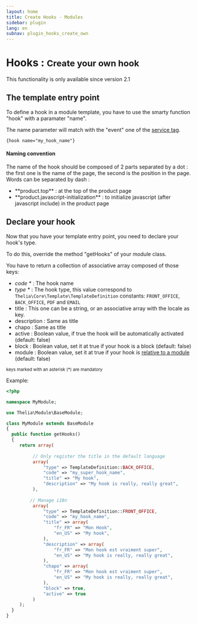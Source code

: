 ```yaml
---
layout: home
title: Create Hooks - Modules
sidebar: plugin
lang: en
subnav: plugin_hooks_create_own
---
```


<div class="page-header">
    <h1>Hooks : <small>Create your own hook</small></h1>
</div>

<div class="alert alert-warning">
<p>This functionality is only available since version 2.1</p>
</div>

## The template entry point

To define a hook in a module template, you have to use the smarty function "hook" with a paramater "name".

The name parameter will match with the "event" one of the [service tag](hook_create.html#example-of-a-hook-function).

```smarty
{hook name="my_hook_name"}
```

<div class="alert alert-info">
<h4>Naming convention</h4>
<p>The name of the hook should be composed of 2 parts separated by a dot : the first one is the name of the page, the second is the position in the page. Words can be separated by dash :</p>
<ul>
    <li>**product.top** : at the top of the product page</li>
    <li>**product.javascript-initialization** : to initialize javascript (after javascript include) in the product page</li>
</ul>
</div>

## Declare your hook

Now that you have your template entry point, you need to declare your hook's type.

To do this, override the method "getHooks" of your module class.

You have to return a collection of associative array composed of those keys:
- _code *_ : The hook name
- _type *_ : The hook type, this value correspond to ```Thelia\Core\Template\TemplateDefinition``` constants: ```FRONT_OFFICE```, ```BACK_OFFICE```, ```PDF``` and ```EMAIL```
- title : This one can be a string, or an associative array with the locale as key.
- description : Same as title
- chapo : Same as title
- active : Boolean value, if true the hook will be automatically activated (default: false)
- block : Boolean value, set it at true if your hook is a block (default: false)
- module : Boolean value, set it at true if your hook is [relative to a module](index.html#module) (default: false)

<small> keys marked with an asterisk (*) are mandatory </small>

Example:

```php
<?php

namespace MyModule;

use Thelia\Module\BaseModule;

class MyModule extends BaseModule 
{
  public function getHooks() 
  {
     return array(
    
          // Only register the title in the default language
          array(
              "type" => TemplateDefinition::BACK_OFFICE,
              "code" => "my_super_hook_name",
              "title" => "My hook",
              "description" => "My hook is really, really great",
          ),
     
         // Manage i18n
          array(
              "type" => TemplateDefinition::FRONT_OFFICE,
              "code" => "my_hook_name",
              "title" => array(
                  "fr_FR" => "Mon Hook",
                  "en_US" => "My hook",
              ),
              "description" => array(
                  "fr_FR" => "Mon hook est vraiment super",
                  "en_US" => "My hook is really, really great",
              ),
              "chapo" => array(
                  "fr_FR" => "Mon hook est vraiment super",
                  "en_US" => "My hook is really, really great",
              ),
              "block" => true,
              "active" => true
          )
     );
  }
}
```
